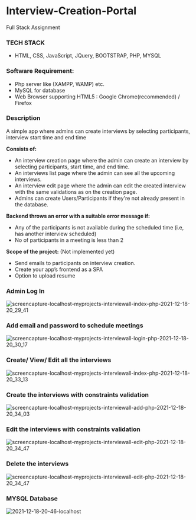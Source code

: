 # Interview-Creation-Portal
Full Stack Assignment

### TECH STACK 
- HTML, CSS, JavaScript, JQuery, BOOTSTRAP, PHP, MYSQL

### Software Requirement:
- Php server like (XAMPP, WAMP) etc.
- MySQL for database
- Web Browser supporting HTML5 : Google Chrome(recommended) / Firefox

### Description
A simple app where admins can create interviews by selecting participants, interview start time and end time

**Consists of:**
- An interview creation page where the admin can create an interview by selecting participants, start time, and end time. 
- An interviews list page where the admin can see all the upcoming interviews.
- An interview edit page where the admin can edit the created interview with the same validations as on the creation page.
- Admins can create Users/Participants if they're not already present in the database.

**Backend throws an error with a suitable error message if:** 
- Any of the participants is not available during the scheduled time (i.e, has another interview scheduled)
- No of participants in a meeting is less than 2

**Scope of the project:** (Not implemented yet)
- Send emails to participants on interview creation.
- Create your app’s frontend as a SPA
- Option to upload resume


### Admin Log In
![screencapture-localhost-myprojects-interviewall-index-php-2021-12-18-20_29_41](https://user-images.githubusercontent.com/56549165/146645504-76e7021f-8cb2-47d8-bac4-561e34b129d3.png)
### Add email and password to schedule meetings
![screencapture-localhost-myprojects-interviewall-login-php-2021-12-18-20_30_17](https://user-images.githubusercontent.com/56549165/146645516-4019989f-d1a8-4e23-b2bc-5ee21dcb721c.png)
### Create/ View/ Edit all the interviews 
![screencapture-localhost-myprojects-interviewall-index-php-2021-12-18-20_33_13](https://user-images.githubusercontent.com/56549165/146645608-8d3d4a1e-01a7-46f9-83ed-cd85bab624b4.png)
### Create the interviews with constraints validation 
![screencapture-localhost-myprojects-interviewall-add-php-2021-12-18-20_34_03](https://user-images.githubusercontent.com/56549165/146645609-c833f345-3cf3-4da7-a407-a020a1a366fe.png)
### Edit the interviews with constraints validation 
![screencapture-localhost-myprojects-interviewall-edit-php-2021-12-18-20_34_47](https://user-images.githubusercontent.com/56549165/146645637-734744ef-18c1-4a42-9875-369388f45129.png)
### Delete the interviews 
![screencapture-localhost-myprojects-interviewall-edit-php-2021-12-18-20_34_47](https://user-images.githubusercontent.com/56549165/146645683-510343ae-e9b7-4f9f-b0c4-2534fa9c9266.png)
### MYSQL Database
![2021-12-18-20-46-localhost](https://user-images.githubusercontent.com/56549165/146646120-34bffc7c-9d88-449d-9380-6d21e914fb34.png)

